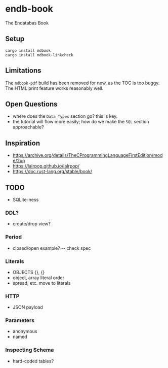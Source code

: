 # endb-book

The Endatabas Book

## Setup

```
cargo install mdbook
cargo install mdbook-linkcheck
```

## Limitations

The `mdbook-pdf` build has been removed for now, as the TOC is too buggy.
The HTML print feature works reasonably well.

## Open Questions

* where does the `Data Types` section go? this is key.
* the tutorial will flow more easily; how do we make the `SQL` section approachable?

## Inspiration

* https://archive.org/details/TheCProgrammingLanguageFirstEdition/mode/2up
* https://lalrpop.github.io/lalrpop/
* https://doc.rust-lang.org/stable/book/


## TODO

* SQLite-ness

### DDL?

* create/drop view?

### Period

* closed/open example? -- check spec

### Literals

* OBJECTS {}, {}
* object, array literal order
* spread, etc. move to literals

### HTTP

* JSON payload

### Parameters

* anonymous
* named

### Inspecting Schema

* hard-coded tables?
